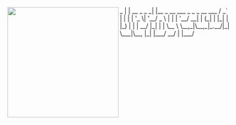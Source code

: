 <p float="left">
  <img src="images/image3.jpg" width="250" align="left">
  <p float="left">
             _                             
            | |                            
  __ _ _   _| |__  _ __ ___ _   _ _ __ ___ 
 / _` | | | | '_ \| '__/ _ \ | | | '__/ __|
| (_| | |_| | |_) | | |  __/ |_| | |  \__ \
 \__,_|\__,_|_.__/|_|  \___|\__, |_|  |___/
                             __/ |         
                            |___/          
  </p>
</p>
